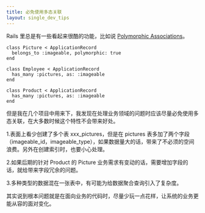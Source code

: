 ```yaml
---
title: 必免使用多态关联
layout: single_dev_tips
---
```


Rails 里总是有一些看起来很酷的功能，比如说 [Polymorphic Associations](https://guides.rubyonrails.org/association_basics.html#polymorphic-associations)。

```
class Picture < ApplicationRecord
  belongs_to :imageable, polymorphic: true
end

class Employee < ApplicationRecord
  has_many :pictures, as: :imageable
end

class Product < ApplicationRecord
  has_many :pictures, as: :imageable
end
```

但是我在几个项目中用来下，我发现在处理业务领域的问题时应该尽量必免使用多态关联，在大多数时候这个特性不会带来好处。

1.表面上看少创建了多个表 xxx_pictures，但是在 pictures 表多加了两个字段（imageable_id，imageable_type），如果数据量大的话，带来了不必须的空间浪费。另外在创建索引时，也要小心处理。

2.如果后期的针对 Product 的 Picture 业务需求有变动的话，需要增加字段的话，就给带来字段冗余的问题。

3.多种类型的数据混在一张表中，有可能为给数据聚合查询引入了复杂度。

其实说到根本问题就是在面向业务的代码时，尽量少玩一点花样，让系统的业务更能从容的面对变化。
